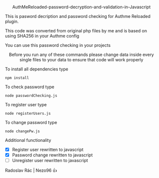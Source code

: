 <p align="center">
<bold>AuthMeReloaded-password-decryption-and-validation-in-Javascript</bopld>
</p>
This is pasword decription and password checking for Authme Reloaded plugin.

This code was converted from original php files by me and is based on using SHA256 in your Authme config

You can use this password checking in your projects

<p align="center">
<bold>Before you run any of these commands please change data inside every single files to your data to ensure that code will work properly</bold>
</p>

To install all dependencies type
```
npm install
```

To check password type 
```
node passwordChecking.js
```
To register user type 
```
node registerUsers.js
```
To change password type
```
node changePw.js
```

Additional functionality

- [x] Register user rewritten to javascript
- [x] Password change rewritten to javascript
- [ ] Unregister user rewritten to javascript

Radoslav Rác | Nezo96 :thumbsup: